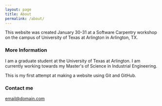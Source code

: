 ```yaml
---
layout: page
title: About
permalink: /about/
---
```


This website was created January 30-31 at a Software Carpentry workshop on the campus of University of Texas at Arlington in Arlington, TX.

### More Information

I am a graduate student at the University of Texas at Arlington. I am currently working towards my Master's of Science in Industrial Engineering.

This is my first attempt at making a website using Git and GitHub. 

### Contact me

[email@domain.com](mailto:nicholas.king@mavs.uta.edu)